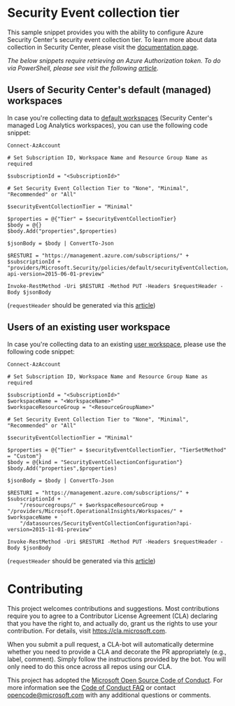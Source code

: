 # Security Event collection tier

This sample snippet provides you with the ability to configure Azure Security Center's security event collection tier. To learn more about data collection in Security Center, please visit the [documentation page](https://docs.microsoft.com/en-us/azure/security-center/security-center-enable-data-collection).

*The below snippets require retrieving an Azure Authorization token. To do via PowerShell, please see visit the following [article](../Authorization%20token%20retrieval%20for%20REST%20APIs/README.md).*


## Users of Security Center's default (managed) workspaces
In case you're collecting data to [default workspaces](https://docs.microsoft.com/azure/security-center/security-center-enable-data-collection#using-a-workspace-created-by-security-center) (Security Center's managed Log Analytics workspaces), you can use the following code snippet:

```
Connect-AzAccount

# Set Subscription ID, Workspace Name and Resource Group Name as required

$subscriptionId = "<SubscriptionId>"
 
# Set Security Event Collection Tier to "None", "Minimal", "Recommended" or "All"
 
$securityEventCollectionTier = "Minimal"
 
$properties = @{"Tier" = $securityEventCollectionTier}
$body = @{}
$body.Add("properties",$properties)
 
$jsonBody = $body | ConvertTo-Json
 
$RESTURI = "https://management.azure.com/subscriptions/" + $subscriptionId + "providers/Microsoft.Security/policies/default/securityEventCollection/defaultSecurityEventCollection?api-version=2015-06-01-preview"

Invoke-RestMethod -Uri $RESTURI -Method PUT -Headers $requestHeader -Body $jsonBody
```

(`requestHeader` should be generated via this [article](../Authorization%20token%20retrieval%20for%20REST%20APIs/README.md))

## Users of an existing user workspace
In case you're collecting data to an existing [user workspace](https://docs.microsoft.com/azure/security-center/security-center-enable-data-collection#using-an-existing-workspace), please use the following code snippet:

```
Connect-AzAccount

# Set Subscription ID, Workspace Name and Resource Group Name as required

$subscriptionId = "<SubscriptionId>"
$workspaceName = "<WorkspaceName>"
$workspaceResourceGroup = "<ResourceGroupName>"
 
# Set Security Event Collection Tier to "None", "Minimal", "Recommended" or "All"
 
$securityEventCollectionTier = "Minimal"
 
$properties = @{"Tier" = $securityEventCollectionTier, "TierSetMethod" = "Custom"}
$body = @{kind = "SecurityEventCollectionConfiguration"}
$body.Add("properties",$properties)
 
$jsonBody = $body | ConvertTo-Json
 
$RESTURI = "https://management.azure.com/subscriptions/" + $subscriptionId + `
    "/resourcegroups/" + $workspaceResourceGroup + "/providers/Microsoft.OperationalInsights/Workspaces/" + $workspaceName + `
    "/datasources/SecurityEventCollectionConfiguration?api-version=2015-11-01-preview"

Invoke-RestMethod -Uri $RESTURI -Method PUT -Headers $requestHeader -Body $jsonBody
```

(`requestHeader` should be generated via this [article](../Authorization%20token%20retrieval%20for%20REST%20APIs/README.md))

# Contributing

This project welcomes contributions and suggestions.  Most contributions require you to agree to a
Contributor License Agreement (CLA) declaring that you have the right to, and actually do, grant us
the rights to use your contribution. For details, visit https://cla.microsoft.com.

When you submit a pull request, a CLA-bot will automatically determine whether you need to provide
a CLA and decorate the PR appropriately (e.g., label, comment). Simply follow the instructions
provided by the bot. You will only need to do this once across all repos using our CLA.

This project has adopted the [Microsoft Open Source Code of Conduct](https://opensource.microsoft.com/codeofconduct/).
For more information see the [Code of Conduct FAQ](https://opensource.microsoft.com/codeofconduct/faq/) or
contact [opencode@microsoft.com](mailto:opencode@microsoft.com) with any additional questions or comments.
